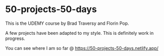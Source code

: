 # 50-projects-50-days
This is the UDEMY course by Brad Traversy and Florin Pop.

A few projects have been adapted to my style. This is definitely work in progress. 

You can see where I am so far @ https://50-projects-50-days.netlify.app/
